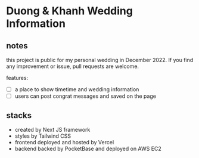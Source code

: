 # Duong & Khanh Wedding Information

## notes

this project is public for my personal wedding in December 2022. If you find any improvement or issue, pull requests are welcome.

features:

- [ ] a place to show timetime and wedding information
- [ ] users can post congrat messages and saved on the page

## stacks

- created by Next JS framework
- styles by Tailwind CSS
- frontend deployed and hosted by Vercel
- backend backed by PocketBase and deployed on AWS EC2